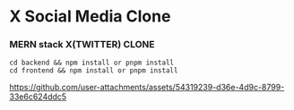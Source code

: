 # X Social Media Clone

### MERN stack X(TWITTER) CLONE


```
cd backend && npm install or pnpm install
cd frontend && npm install or pnpm install
```

https://github.com/user-attachments/assets/54319239-d36e-4d9c-8799-33e6c624ddc5


